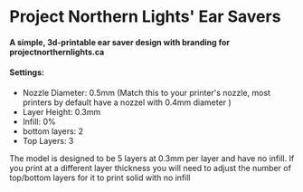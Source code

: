 # Project Northern Lights' Ear Savers
#### A simple, 3d-printable ear saver design with branding for projectnorthernlights.ca 

#### Settings:
- Nozzle Diameter: 0.5mm (Match this to your printer's nozzle, most printers by default have a nozzel with 0.4mm diameter )
- Layer Height: 0.3mm
- Infill: 0% 
- bottom layers: 2
- Top Layers: 3

The model is designed to be 5 layers at 0.3mm per layer and have no infill. 
If you print at a different layer thickness you will need to adjust the number of top/bottom layers for it to print solid with no infill

